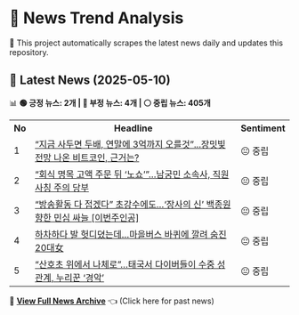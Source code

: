 # 📰 News Trend Analysis

🚀 This project automatically scrapes the latest news daily and updates this repository.

## 📅 Latest News (2025-05-10)

📊 **🟢 긍정 뉴스: 2개 | 🔴 부정 뉴스: 4개 | ⚪ 중립 뉴스: 405개**  

<table>
    <tr>
        <th>No</th>
        <th>Headline</th>
        <th>Sentiment</th>
    </tr>
    <tr>
        <td>1</td>
        <td><a href="https:///n.news.naver.com/article/009/0005489580?ntype=RANKING">“지금 사두면 두배, 연말에 3억까지 오를것”...장밋빛전망 나온 비트코인, 근거는?</a></td>
        <td>😐 중립</td>
    </tr>
    <tr>
        <td>2</td>
        <td><a href="https:///n.news.naver.com/article/009/0005489926?ntype=RANKING">“회식 명목 고액 주문 뒤 ‘노쇼’”…남궁민 소속사, 직원 사칭 주의 당부</a></td>
        <td>😐 중립</td>
    </tr>
    <tr>
        <td>3</td>
        <td><a href="https:///n.news.naver.com/article/009/0005489921?ntype=RANKING">“방송활동 다 접겠다” 초강수에도…‘장사의 신’ 백종원 향한 민심 싸늘 [이번주인공]</a></td>
        <td>😐 중립</td>
    </tr>
    <tr>
        <td>4</td>
        <td><a href="https:///n.news.naver.com/article/009/0005489929?ntype=RANKING">하차하다 발 헛디뎠는데…마을버스 바퀴에 깔려 숨진 20대女</a></td>
        <td>😐 중립</td>
    </tr>
    <tr>
        <td>5</td>
        <td><a href="https:///n.news.naver.com/article/009/0005489629?ntype=RANKING">“산호초 위에서 나체로”…태국서 다이버들이 수중 성관계, 누리꾼 ‘경악’</a></td>
        <td>😐 중립</td>
    </tr></table>  

📜 **[View Full News Archive](news_archive.md)** 👈 (Click here for past news)
